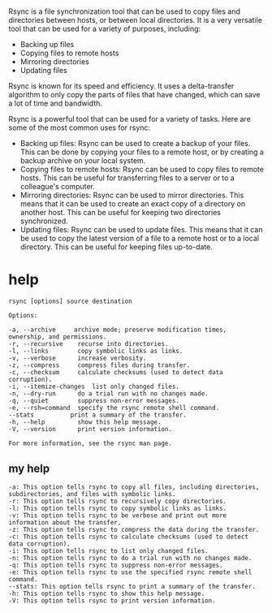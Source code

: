# 

Rsync is a file synchronization tool that can be used to copy files and directories between hosts, or between local directories. It is a very versatile tool that can be used for a variety of purposes, including:

- Backing up files
- Copying files to remote hosts
- Mirroring directories
- Updating files

Rsync is known for its speed and efficiency. It uses a delta-transfer algorithm to only copy the parts of files that have changed, which can save a lot of time and bandwidth.

Rsync is a powerful tool that can be used for a variety of tasks. Here are some of the most common uses for rsync:

- Backing up files: Rsync can be used to create a backup of your files. This can be done by copying your files to a remote host, or by creating a backup archive on your local system.
- Copying files to remote hosts: Rsync can be used to copy files to remote hosts. This can be useful for transferring files to a server or to a colleague's computer.
- Mirroring directories: Rsync can be used to mirror directories. This means that it can be used to create an exact copy of a directory on another host. This can be useful for keeping two directories synchronized.
- Updating files: Rsync can be used to update files. This means that it can be used to copy the latest version of a file to a remote host or to a local directory. This can be useful for keeping files up-to-date.

# help 

```
rsync [options] source destination

Options:

-a, --archive     archive mode; preserve modification times, ownership, and permissions.
-r, --recursive    recurse into directories.
-l, --links        copy symbolic links as links.
-v, --verbose      increase verbosity.
-z, --compress     compress files during transfer.
-c, --checksum     calculate checksums (used to detect data corruption).
-i, --itemize-changes  list only changed files.
-n, --dry-run      do a trial run with no changes made.
-q, --quiet        suppress non-error messages.
-e, --rsh=command  specify the rsync remote shell command.
--stats          print a summary of the transfer.
-h, --help         show this help message.
-V, --version      print version information.

For more information, see the rsync man page.
```

## my help

```
-a: This option tells rsync to copy all files, including directories, subdirectories, and files with symbolic links.
-r: This option tells rsync to recursively copy directories.
-l: This option tells rsync to copy symbolic links as links.
-v: This option tells rsync to be verbose and print out more information about the transfer.
-z: This option tells rsync to compress the data during the transfer.
-c: This option tells rsync to calculate checksums (used to detect data corruption).
-i: This option tells rsync to list only changed files.
-n: This option tells rsync to do a trial run with no changes made.
-q: This option tells rsync to suppress non-error messages.
-e: This option tells rsync to use the specified rsync remote shell command.
--stats: This option tells rsync to print a summary of the transfer.
-h: This option tells rsync to show this help message.
-V: This option tells rsync to print version information.
```
